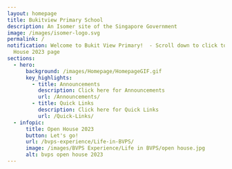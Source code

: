 ```yaml
---
layout: homepage
title: Bukitview Primary School
description: An Isomer site of the Singapore Government
image: /images/isomer-logo.svg
permalink: /
notification: Welcome to Bukit View Primary!  - Scroll down to click to our Open
  House 2023 page
sections:
  - hero:
      background: /images/Homepage/HomepageGIF.gif
      key_highlights:
        - title: Announcements
          description: Click here for Announcements
          url: /Announcements/
        - title: Quick Links
          description: Click here for Quick Links
          url: /Quick-Links/
  - infopic:
      title: Open House 2023
      button: Let's go!
      url: /bvps-experience/Life-in-BVPS/
      image: /images/BVPS Experience/Life in BVPS/open house.jpg
      alt: bvps open house 2023
---
```

